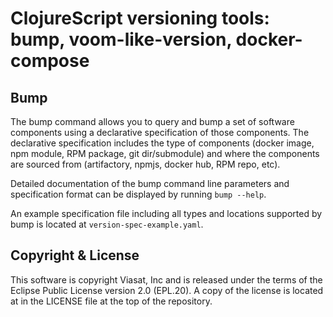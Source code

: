 # ClojureScript versioning tools: bump, voom-like-version, docker-compose

##  Bump

The bump command allows you to query and bump a set of software
components using a declarative specification of those components. The
declarative specification includes the type of components (docker
image, npm module, RPM package, git dir/submodule) and where the
components are sourced from (artifactory, npmjs, docker hub, RPM repo,
etc).

Detailed documentation of the bump command line parameters and
specification format can be displayed by running `bump --help`.

An example specification file including all types and locations
supported by bump is located at `version-spec-example.yaml`.

## Copyright & License

This software is copyright Viasat, Inc and is released under the terms
of the Eclipse Public License version 2.0 (EPL.20). A copy of the
license is located at in the LICENSE file at the top of the
repository.
